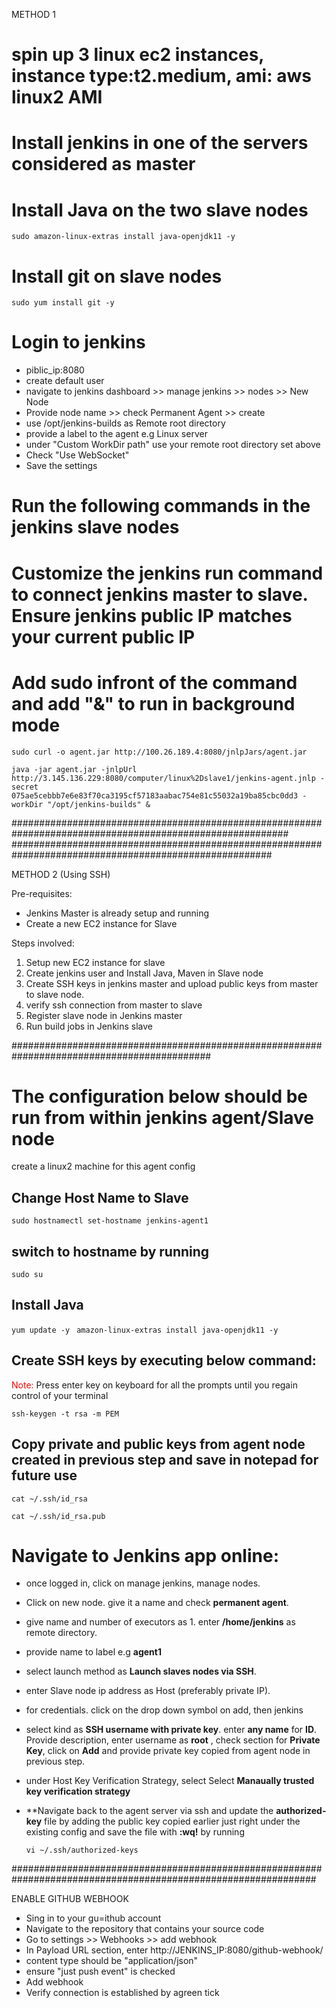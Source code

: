 METHOD 1

# spin up 3 linux ec2 instances, instance type:t2.medium, ami: aws linux2 AMI
# Install jenkins in one of the servers considered as master

# Install Java on the two slave nodes

```sudo amazon-linux-extras install java-openjdk11 -y```

# Install git on slave nodes

```sudo yum install git -y```

# Login to jenkins
- piblic_ip:8080
- create default user
- navigate to jenkins dashboard >> manage jenkins >> nodes >> New Node
- Provide node name >> check Permanent Agent >> create
- use /opt/jenkins-builds as  Remote root directory
- provide a label to the agent e.g Linux server
- under "Custom WorkDir path" use your remote root directory set above
- Check "Use WebSocket"
- Save the settings

# Run the following commands in the jenkins slave nodes
# Customize the jenkins run command to connect jenkins master to slave. Ensure jenkins public IP matches your current public IP
# Add sudo infront of the command and add "&" to run in background mode

```sudo curl -o agent.jar http://100.26.189.4:8080/jnlpJars/agent.jar```

```java -jar agent.jar -jnlpUrl http://3.145.136.229:8080/computer/linux%2Dslave1/jenkins-agent.jnlp -secret 075ae5cebbb7e6e83f70ca3195cf57183aabac754e81c55032a19ba85cbc0dd3 -workDir "/opt/jenkins-builds" &```

##########################################################################################################
#######################################################################################################



METHOD 2 (Using SSH)

Pre-requisites:

- Jenkins Master is already setup and running
- Create a new EC2 instance for Slave

Steps involved:
1. Setup new EC2 instance for slave
2. Create jenkins user and Install Java, Maven in Slave node
3. Create SSH keys in jenkins master and upload public keys from master to slave node.
4. verify ssh connection from master to slave
5. Register slave node in Jenkins master
6. Run build jobs in Jenkins slave

############################################################################################

# The configuration below should be run from within jenkins agent/Slave node

create a linux2 machine for this agent config

## Change Host Name to Slave
```sudo hostnamectl set-hostname jenkins-agent1```

## switch to hostname by running
```sudo su```

## Install Java
```yum update -y ```
```amazon-linux-extras install java-openjdk11 -y```


## Create SSH keys by executing below command:
<span style="color:red;">Note:</span> Press enter key  on keyboard for all the prompts until you regain control of your terminal

```ssh-keygen -t rsa -m PEM```

## Copy private and public keys from agent node created in previous step and save in notepad for future use

```cat ~/.ssh/id_rsa```

```cat ~/.ssh/id_rsa.pub```

# Navigate to Jenkins app online:

- once logged in, click on manage jenkins, manage nodes.

- Click on new node. give it a name and check **permanent agent**.
- give name and number of executors as 1. enter **/home/jenkins** as remote directory.
- provide name to label e.g **agent1**
- select launch method as **Launch slaves nodes via SSH**.
- enter Slave node ip address as Host (preferably private IP).

- for credentials. click on the drop down symbol on add, then jenkins 
- select kind as **SSH username with private key**. enter **any name** for **ID**. Provide description, enter username as **root** , check section for **Private Key**, click on **Add** and provide private key copied from agent node in previous step.
- under Host Key Verification Strategy, select Select **Manaually trusted key verification strategy**
  
- **Navigate back to the agent server via ssh and update the **authorized-key** file by adding the public key copied earlier just right under the existing config and save the file with **:wq!** by running
  
  ```
  vi ~/.ssh/authorized-keys
  ```

###############################################################################################################

ENABLE GITHUB WEBHOOK

- Sing in to your gu=ithub account
- Navigate to the repository that contains your source code
- Go to settings >> Webhooks >> add webhook
- In Payload URL section, enter http://JENKINS_IP:8080/github-webhook/
- content type should be "application/json"
- ensure "just push event" is checked
- Add webhook
- Verify connection is established by agreen tick







